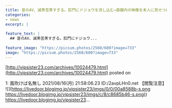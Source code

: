 ```yaml
---
title: 昔のAV、滅茶苦茶すぎる。肛門にドジョウを流し込む→直腸内の映像を本人に見せつける
categories:
- news
excerpt: |
  
feature_text: |
  ## 昔のAV、滅茶苦茶すぎる。肛門にドジョウ...
  
feature_image: "https://picsum.photos/2560/600?image=733"
image: "https://picsum.photos/2560/600?image=733"
---
```


[http://vipsister23.com/archives/10024479.html](http://vipsister23.com/archives/10024479.html)
posted on 

<!--more-->

1: 風吹けば名無し 2021/08/16(月) 21:58:06.23 ID:/2avpLHn0.net 【閲覧注意】 ![](https://livedoor.blogimg.jp/vipsister23/imgs/0/0/00a8588b-s.png [https://livedoor.blogimg.jp/vipsister23/imgs/c/8/c8685b46-s.png)](https://livedoor.blogimg.jp/vipsister23/imgs/c/8/c8685b46-s.png)) https://livedoor.blogimg.jp/vipsister23...

